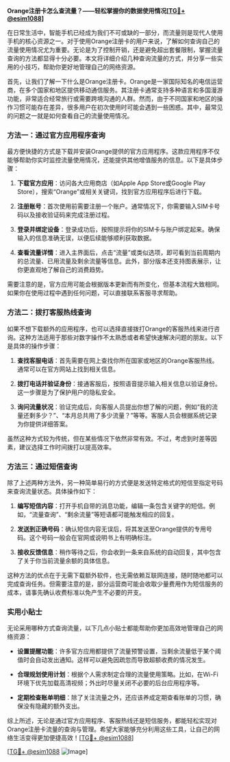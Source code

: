 **Orange注册卡怎么查流量？——轻松掌握你的数据使用情况[[TG💪+ @esim1088](https://t.me/s/esim1088)]**

在日常生活中，智能手机已经成为我们不可或缺的一部分，而流量则是现代人使用手机的核心资源之一。对于使用Orange注册卡的用户来说，了解如何查询自己的流量使用情况尤为重要。无论是为了控制开销，还是避免超出套餐限制，掌握流量查询的方法都显得十分必要。本文将详细介绍几种查询流量的方式，并分享一些实用的小技巧，帮助你更好地管理自己的网络资源。

首先，让我们了解一下什么是Orange注册卡。Orange是一家国际知名的电信运营商，在多个国家和地区提供移动通信服务。其注册卡通常支持多种语言和多国漫游功能，非常适合经常旅行或需要跨境沟通的人群。然而，由于不同国家和地区的操作习惯可能存在差异，很多用户在初次使用时可能会遇到一些困惑。其中，最常见的问题之一就是如何查看自己的流量使用情况。

### 方法一：通过官方应用程序查询

最方便快捷的方式是下载并安装Orange提供的官方应用程序。这款应用程序不仅能够帮助你实时监控流量使用情况，还能提供其他增值服务的信息。以下是具体步骤：

1. **下载官方应用**：访问各大应用商店（如Apple App Store或Google Play Store），搜索“Orange”或相关关键词，找到官方应用程序后进行下载。
   
2. **注册账号**：首次使用前需要注册一个账户。通常情况下，你需要输入SIM卡号码以及接收验证码来完成注册过程。

3. **登录并绑定设备**：登录成功后，按照提示将你的SIM卡与账户绑定起来。确保输入的信息准确无误，以便后续能够顺利获取数据。

4. **查看流量详情**：进入主界面后，点击“流量”或类似选项，即可看到当前周期内的总流量、已用流量及剩余流量等信息。此外，部分版本还支持图表展示，让你更直观地了解自己的消费趋势。

需要注意的是，官方应用可能会根据版本更新而有所变化，但基本流程大致相同。如果你在使用过程中遇到任何问题，可以直接联系客服寻求帮助。

### 方法二：拨打客服热线查询

如果不想下载额外的应用程序，也可以选择直接拨打Orange的客服热线来进行咨询。这种方法适用于那些对数字操作不太熟悉或者希望快速解决问题的朋友。以下是具体的操作步骤：

1. **查找客服电话**：首先需要在网上查找你所在国家或地区的Orange客服热线。通常可以在官方网站上找到相关信息。

2. **拨打电话并验证身份**：接通客服后，按照语音提示输入相关信息以验证身份。这一步骤是为了保护用户的隐私安全。

3. **询问流量状况**：验证完成后，向客服人员提出你想了解的问题，例如“我的流量还剩多少？”、“本月总共用了多少流量？”等等。客服人员会根据系统记录为你提供详细答案。

虽然这种方式较为传统，但在某些情况下依然非常有效。不过，考虑到时差等因素，建议选择工作时间拨打以提高效率。

### 方法三：通过短信查询

除了上述两种方法外，另一种简单易行的方式便是发送特定格式的短信至指定号码来查询流量状态。具体操作如下：

1. **编写短信内容**：打开手机自带的消息功能，编辑一条包含关键字的短信。例如，“流量查询”、“剩余流量”等短语都可能触发相应的回复。

2. **发送到正确号码**：确认短信内容无误后，将其发送至Orange提供的专用号码。这个号码一般会在官网或说明书上有明确标注。

3. **接收反馈信息**：稍作等待之后，你会收到一条来自系统的自动回复，其中包含了关于你当前流量余额的具体信息。

这种方法的优点在于无需下载额外软件，也无需依赖互联网连接，随时随地都可以完成查询任务。但需要注意的是，部分运营商可能会收取少量费用作为短信服务的成本，请事先确认收费标准以免产生不必要的开支。

### 实用小贴士

无论采用哪种方式查询流量，以下几点小贴士都能帮助你更加高效地管理自己的网络资源：

- **设置提醒功能**：许多官方应用都提供了流量预警设置，当剩余流量低于某个阈值时会自动发出通知。这样可以避免因疏忽而导致超额收费的情况发生。
  
- **合理规划使用计划**：根据个人需求制定合理的流量使用策略。比如，在Wi-Fi环境下优先加载高清视频；外出时尽量关闭不必要的后台应用程序等。

- **定期检查账单明细**：除了关注流量之外，还应该养成定期查看账单的习惯，确保没有隐藏的额外支出。

综上所述，无论是通过官方应用程序、客服热线还是短信服务，都能轻松实现对Orange注册卡流量的查询与管理。希望大家能够充分利用这些工具，让自己的网络生活变得更加便捷高效！[[TG💪+ @esim1088](https://t.me/s/esim1088)]

[[TG💪+ @esim1088](https://t.me/s/esim1088) ![Image](https://i.postimg.cc/4NQfJmqS/Snipaste-2025-05-13-00-14-12.png)]